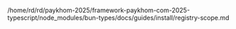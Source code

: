 /home/rd/rd/paykhom-2025/framework-paykhom-com-2025-typescript/node_modules/bun-types/docs/guides/install/registry-scope.md